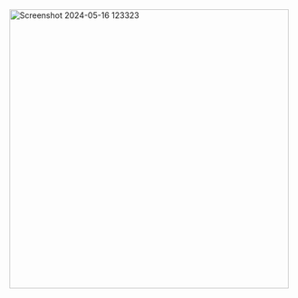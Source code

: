 <img width="493" alt="Screenshot 2024-05-16 123323" src="https://github.com/prashantinagdeve/Weather-react_io/assets/143287039/91580d58-a254-4ff9-b608-a2db20f3e09d">
